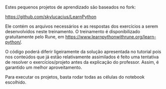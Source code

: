 Estes pequenos projetos de aprendizado são baseados no fork:

https://github.com/skylucacius/LearnPython

Ele contém os arquivos necessários e as respostas dos exercícios a serem desenvolvidos neste treinamento. O treinamento é disponibilizado gratuitamente pelo Rune, em https://www.learnpythonwithrune.org/learn-python/.

O código poderá diferir ligeiramente da solução apresentada no tutorial pois nos conteúdos que já estão relativamente assimilados é feito uma tentativa de resolver o exercícios/projeto antes da explicação do professor. Assim, é garantido um melhor aproveitamento.

Para executar os projetos, basta rodar todas as células do notebook escolhido.